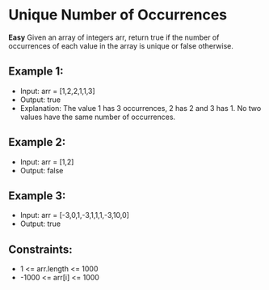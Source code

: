 # Unique Number of Occurrences
**Easy**
Given an array of integers arr, return true if the number of occurrences of each value in the array is unique or false otherwise.

## Example 1:
- Input: arr = [1,2,2,1,1,3]
- Output: true
- Explanation: The value 1 has 3 occurrences, 2 has 2 and 3 has 1. No two values have the same number of occurrences.

## Example 2:
- Input: arr = [1,2]
- Output: false

## Example 3:
- Input: arr = [-3,0,1,-3,1,1,1,-3,10,0]
- Output: true

## Constraints:
- 1 <= arr.length <= 1000
- -1000 <= arr[i] <= 1000